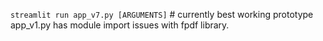 <code>streamlit run app_v7.py [ARGUMENTS]</code> # currently best working prototype <br>
app_v1.py has module import issues with fpdf library.
